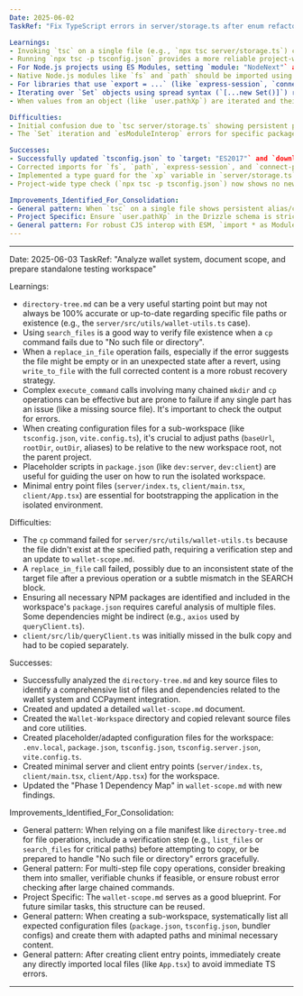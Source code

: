 ```yaml
---
Date: 2025-06-02
TaskRef: "Fix TypeScript errors in server/storage.ts after enum refactor"

Learnings:
- Invoking `tsc` on a single file (e.g., `npx tsc server/storage.ts`) can sometimes fail to correctly resolve path aliases (`@schema`, `@db`, `@shared/types`) or apply all `compilerOptions` from the root `tsconfig.json` as expected, leading to misleading errors.
- Running `npx tsc -p tsconfig.json` provides a more reliable project-wide type check that correctly honors path aliases and compiler options from the specified `tsconfig.json`.
- For Node.js projects using ES Modules, setting `module: "NodeNext"` and `moduleResolution: "nodenext"` in `tsconfig.json` is generally recommended. This requires explicit file extensions (e.g., `.js`) for relative imports.
- Native Node.js modules like `fs` and `path` should be imported using `import * as fs from 'fs';` syntax when default exports are not available or `esModuleInterop` behavior is inconsistent.
- For libraries that use `export = ...` (like `express-session`, `connect-pg-simple`), if `esModuleInterop: true` doesn't seamlessly allow default imports, using `import * as ModuleName from 'module-name';` and then accessing `ModuleName.default` (if that's where the main export resides) or `ModuleName` directly (if it's the callable function itself after namespace import) is a robust workaround. The change for `connectPGSink` was `const PGStore = (connectPGSink as any).default || connectPGSink; const storeInstance = PGStore(session);`.
- Iterating over `Set` objects using spread syntax (`[...new Set()]`) requires `compilerOptions.target` to be `ES2015` or higher, or `compilerOptions.downlevelIteration: true` to be explicitly set if targeting older ES versions. In this case, `target` was updated to `ES2017` and `downlevelIteration` was set to `true`.
- When values from an object (like `user.pathXp`) are iterated and their types might be `unknown` or `any` (e.g. from `Object.entries`), type guards (`typeof value === 'number'`) or type assertions (`value as number`) are necessary before performing type-specific operations like numeric comparisons.

Difficulties:
- Initial confusion due to `tsc server/storage.ts` showing persistent path alias and compiler option errors, despite `tsconfig.json` appearing correct. Switching to `npx tsc -p tsconfig.json` clarified that these were likely invocation-specific issues rather than root configuration problems for those aliases.
- The `Set` iteration and `esModuleInterop` errors for specific packages were also misleading when checking single files, as the `tsconfig.json` settings should have covered them.

Successes:
- Successfully updated `tsconfig.json` to `target: "ES2017"` and `downlevelIteration: true`.
- Corrected imports for `fs`, `path`, `express-session`, and `connect-pg-simple` to be compatible with the module system and `esModuleInterop` behavior.
- Implemented a type guard for the `xp` variable in `server/storage.ts` to ensure type-safe numeric comparisons.
- Project-wide type check (`npx tsc -p tsconfig.json`) now shows no new errors in `server/storage.ts` or related server files, with remaining errors isolated to unrelated client-side files.

Improvements_Identified_For_Consolidation:
- General pattern: When `tsc` on a single file shows persistent alias/compiler option errors, always verify with a project-wide check (`tsc -p tsconfig.json`) before assuming the root config is flawed.
- Project Specific: Ensure `user.pathXp` in the Drizzle schema is strictly typed (e.g., `jsonb('path_xp').$type<Record<string, number>>().default({})`) to avoid needing type assertions/guards downstream.
- General pattern: For robust CJS interop with ESM, `import * as Module from 'module'` and then using `Module.default` or `Module` as needed is a reliable pattern if default import syntax with `esModuleInterop` proves inconsistent for certain libraries.
---
```

---
Date: 2025-06-03
TaskRef: "Analyze wallet system, document scope, and prepare standalone testing workspace"

Learnings:
- `directory-tree.md` can be a very useful starting point but may not always be 100% accurate or up-to-date regarding specific file paths or existence (e.g., the `server/src/utils/wallet-utils.ts` case).
- Using `search_files` is a good way to verify file existence when a `cp` command fails due to "No such file or directory".
- When a `replace_in_file` operation fails, especially if the error suggests the file might be empty or in an unexpected state after a revert, using `write_to_file` with the full corrected content is a more robust recovery strategy.
- Complex `execute_command` calls involving many chained `mkdir` and `cp` operations can be effective but are prone to failure if any single part has an issue (like a missing source file). It's important to check the output for errors.
- When creating configuration files for a sub-workspace (like `tsconfig.json`, `vite.config.ts`), it's crucial to adjust paths (`baseUrl`, `rootDir`, `outDir`, aliases) to be relative to the new workspace root, not the parent project.
- Placeholder scripts in `package.json` (like `dev:server`, `dev:client`) are useful for guiding the user on how to run the isolated workspace.
- Minimal entry point files (`server/index.ts`, `client/main.tsx`, `client/App.tsx`) are essential for bootstrapping the application in the isolated environment.

Difficulties:
- The `cp` command failed for `server/src/utils/wallet-utils.ts` because the file didn't exist at the specified path, requiring a verification step and an update to `wallet-scope.md`.
- A `replace_in_file` call failed, possibly due to an inconsistent state of the target file after a previous operation or a subtle mismatch in the SEARCH block.
- Ensuring all necessary NPM packages are identified and included in the workspace's `package.json` requires careful analysis of multiple files. Some dependencies might be indirect (e.g., `axios` used by `queryClient.ts`).
- `client/src/lib/queryClient.ts` was initially missed in the bulk copy and had to be copied separately.

Successes:
- Successfully analyzed the `directory-tree.md` and key source files to identify a comprehensive list of files and dependencies related to the wallet system and CCPayment integration.
- Created and updated a detailed `wallet-scope.md` document.
- Created the `Wallet-Workspace` directory and copied relevant source files and core utilities.
- Created placeholder/adapted configuration files for the workspace: `.env.local`, `package.json`, `tsconfig.json`, `tsconfig.server.json`, `vite.config.ts`.
- Created minimal server and client entry points (`server/index.ts`, `client/main.tsx`, `client/App.tsx`) for the workspace.
- Updated the "Phase 1 Dependency Map" in `wallet-scope.md` with new findings.

Improvements_Identified_For_Consolidation:
- General pattern: When relying on a file manifest like `directory-tree.md` for file operations, include a verification step (e.g., `list_files` or `search_files` for critical paths) before attempting to copy, or be prepared to handle "No such file or directory" errors gracefully.
- General pattern: For multi-step file copy operations, consider breaking them into smaller, verifiable chunks if feasible, or ensure robust error checking after large chained commands.
- Project Specific: The `wallet-scope.md` serves as a good blueprint. For future similar tasks, this structure can be reused.
- General pattern: When creating a sub-workspace, systematically list all expected configuration files (`package.json`, `tsconfig.json`, bundler configs) and create them with adapted paths and minimal necessary content.
- General pattern: After creating client entry points, immediately create any directly imported local files (like `App.tsx`) to avoid immediate TS errors.
---

